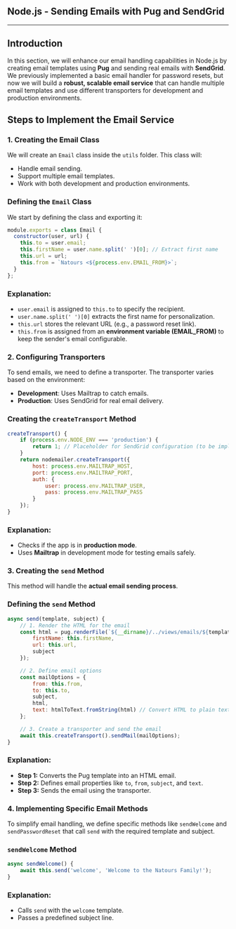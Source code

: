 ## Node.js - Sending Emails with Pug and SendGrid

---

## Introduction

In this section, we will enhance our email handling capabilities in Node.js by creating email templates using **Pug** and sending real emails with **SendGrid**. We previously implemented a basic email handler for password resets, but now we will build a **robust, scalable email service** that can handle multiple email templates and use different transporters for development and production environments.

## Steps to Implement the Email Service

### 1. Creating the Email Class

We will create an `Email` class inside the `utils` folder. This class will:

- Handle email sending.
- Support multiple email templates.
- Work with both development and production environments.

### Defining the `Email` Class

We start by defining the class and exporting it:

```jsx
module.exports = class Email {
  constructor(user, url) {
    this.to = user.email;
    this.firstName = user.name.split(' ')[0]; // Extract first name
    this.url = url;
    this.from = `Natours <${process.env.EMAIL_FROM}>`;
  }
};
```

### Explanation:

- `user.email` is assigned to `this.to` to specify the recipient.
- `user.name.split(' ')[0]` extracts the first name for personalization.
- `this.url` stores the relevant URL (e.g., a password reset link).
- `this.from` is assigned from an **environment variable (EMAIL_FROM)** to keep the sender's email configurable.

### 2. Configuring Transporters

To send emails, we need to define a transporter. The transporter varies based on the environment:

- **Development**: Uses Mailtrap to catch emails.
- **Production**: Uses SendGrid for real email delivery.

### Creating the `createTransport` Method

```jsx
createTransport() {
    if (process.env.NODE_ENV === 'production') {
        return 1; // Placeholder for SendGrid configuration (to be implemented later)
    }
    return nodemailer.createTransport({
        host: process.env.MAILTRAP_HOST,
        port: process.env.MAILTRAP_PORT,
        auth: {
            user: process.env.MAILTRAP_USER,
            pass: process.env.MAILTRAP_PASS
        }
    });
}
```

### Explanation:

- Checks if the app is in **production mode**.
- Uses **Mailtrap** in development mode for testing emails safely.

### 3. Creating the `send` Method

This method will handle the **actual email sending process**.

### Defining the `send` Method

```jsx
async send(template, subject) {
    // 1. Render the HTML for the email
    const html = pug.renderFile(`${__dirname}/../views/emails/${template}.pug`, {
        firstName: this.firstName,
        url: this.url,
        subject
    });

    // 2. Define email options
    const mailOptions = {
        from: this.from,
        to: this.to,
        subject,
        html,
        text: htmlToText.fromString(html) // Convert HTML to plain text
    };

    // 3. Create a transporter and send the email
    await this.createTransport().sendMail(mailOptions);
}
```

### Explanation:

- **Step 1:** Converts the Pug template into an HTML email.
- **Step 2:** Defines email properties like `to`, `from`, `subject`, and `text`.
- **Step 3:** Sends the email using the transporter.

### 4. Implementing Specific Email Methods

To simplify email handling, we define specific methods like `sendWelcome` and `sendPasswordReset` that call `send` with the required template and subject.

### `sendWelcome` Method

```jsx
async sendWelcome() {
    await this.send('welcome', 'Welcome to the Natours Family!');
}
```

### Explanation:

- Calls `send` with the `welcome` template.
- Passes a predefined subject line.
